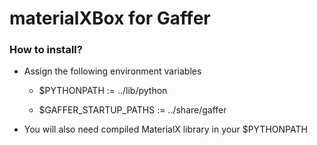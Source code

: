 # materialXBox for Gaffer

### How to install?
- Assign the following environment variables

  - $PYTHONPATH := ../lib/python

  - $GAFFER_STARTUP_PATHS := ../share/gaffer

- You will also need compiled MaterialX library in your $PYTHONPATH

